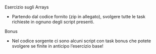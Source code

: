 Esercizio sugli Arrays

- Partendo dal codice fornito (zip in allegato), svolgere tutte le task richieste in ognuno degli script presenti.

Bonus

- Nel codice sorgente ci sono alcuni script con task bonus che potete svolgere se finite in anticipo l’esercizio base!